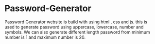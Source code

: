 # Password-Generator

Password Generator website is build with using html , css and js.
this is used to generate password using uppercase, lowercase, number and symbols. 
We can also generate different length password from minimum number is 1 and maximum number is 20.
